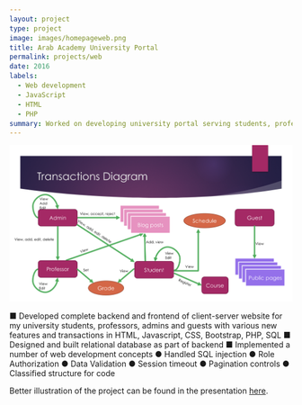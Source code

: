 ```yaml
---
layout: project
type: project
image: images/homepageweb.png
title: Arab Academy University Portal
permalink: projects/web
date: 2016
labels:
  - Web development
  - JavaScript
  - HTML
  - PHP
summary: Worked on developing university portal serving students, professors, admins and guests.
---
```


<img class="ui large centre floated rounded image" src="../images/blockdiagramweb.png">

■ Developed complete backend and frontend of client-server website for my university students, professors, admins and guests      with various new features and transactions in HTML, Javascript, CSS, Bootstrap, PHP, SQL
■ Designed and built relational database as part of backend
■ Implemented a number of web development concepts
  ● Handled SQL injection
  ● Role Authorization
  ● Data Validation
  ● Session timeout
  ● Pagination controls
  ● Classified structure for code

Better illustration of the project can be found in the presentation [here](https://drive.google.com/open?id=0B-VhYYVAauuFVm5Tdll4YlNTd1k).

